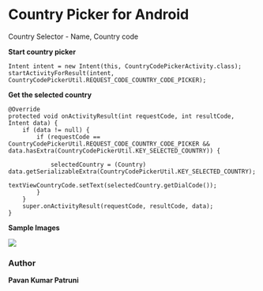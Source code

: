 # Country Picker for Android

<p>Country Selector - Name, Country code</p>

<b>Start country picker</b>


    Intent intent = new Intent(this, CountryCodePickerActivity.class);
    startActivityForResult(intent, CountryCodePickerUtil.REQUEST_CODE_COUNTRY_CODE_PICKER);




<b>Get the selected country</b>


    @Override
    protected void onActivityResult(int requestCode, int resultCode, Intent data) {
        if (data != null) {
            if (requestCode == CountryCodePickerUtil.REQUEST_CODE_COUNTRY_CODE_PICKER && data.hasExtra(CountryCodePickerUtil.KEY_SELECTED_COUNTRY)) {

                selectedCountry = (Country) data.getSerializableExtra(CountryCodePickerUtil.KEY_SELECTED_COUNTRY);
                textViewCountryCode.setText(selectedCountry.getDialCode());
            }
        }
        super.onActivityResult(requestCode, resultCode, data);
    }

<b>Sample Images</b>

<div>
    <img src="https://github.com/PavanKumarPatruni/android-country-picker/blob/master/Screen%20Shot%202018-08-17%20at%205.39.24%20AM.png">
</div>

<h3>Author</h3>

<b>Pavan Kumar Patruni</b>

